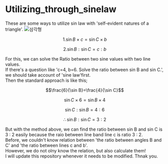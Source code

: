 # Utilizing_through_sinelaw
These are some ways to utilize sin law with 'self-evident natures of a triangle'.
![삼각형](https://github.com/psjdavid/utilizing_for_sinlaw/assets/94748252/7e03b5de-c561-4964-9c60-0c6b40d92052)


$$1. \sin B \times c = \sin C \times b$$

$$2. \sin B : \sin C = c:b$$

For this, we can solve the Ratio between two sine values with two line values.\
If there's a question like 'c=4, b=6. Solve the ratio between sin B and sin C.', we should take account of 'sine law'first.\
Then the standard approach is like this; 

$$\frac{6}{\sin B}=\frac{4}{\sin C}$$

$$\sin C \times 6 = \sin B \times 4$$

$$\sin C : \sin B = 4 : 6$$

$$\therefore \sin B : \sin C = 3 : 2$$

But with the method above, we can find the ratio between sin B and sin C is 3 : 2 easily because the raio between line band line c is ratio 3 : 2.\
Before, we couldn't know relation between 'the ratio between angles B and C' and 'the ratio between lines c and b'.\
However, we do not olny know the relation, but also calculate them!\
I will update this repository whenever it needs to be modified. Thnak you.
